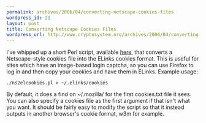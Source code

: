 ```yaml
--- 
permalink: archives/2006/04/converting-netscape-cookies-files
wordpress_id: 21
layout: post
title: Converting Netscape Cookies Files
wordpress_url: http://www.cryptosystem.org/archives/2006/04/converting-netscape-cookies-files/
---
```

I've whipped up a short Perl script, available [here](http://cryptosystem.org/projects/ns2elcookies/ns2elcookies.pl), that converts a Netscape-style cookies file into the ELinks cookies format. This is useful for sites which have an image-based login captcha, so you can use Firefox to log in and then copy your cookies and have them in ELinks. Example usage:

    ./ns2elcookies.pl > ~/.elinks/cookies

By default, it does a find on ~/.mozilla/ for the first cookies.txt file it sees. You can also specify a cookies file as the first argument if that isn't what you want. It should be fairly easy to modify the script so that it instead outputs in another browser's cookie format, w3m for example.
